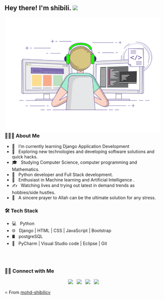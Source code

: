 <h2> Hey there! I'm shibili. <img src="https://github.com/souvikguria98/souvikguria98/blob/master/Hi.gif" width="25"></h2>
<img align="right" alt="GIF" src="https://raw.githubusercontent.com/devSouvik/devSouvik/master/gif3.gif" width="500" autoplay="on"/>

<h3> 👨🏻‍💻 About Me </h3>

- 🔭 &nbsp; I’m currently learning Django Application Development
- 🤔 &nbsp; Exploring new technologies and developing software solutions and quick hacks.
- 🎓 &nbsp; Studying Computer Science, computer programming and Mathematics.
- 💼 &nbsp; Python developer and Full Stack development.
- 🌱 &nbsp; Enthusiast in Machine learning and Artificial Intelligence .
- ✍️ &nbsp; Watching lives and trying out latest in demand trends as hobbies/side hustles.
- 🤲 &nbsp; A sincere prayer to Allah can be the ultimate solution for any stress. 

<h3>🛠 Tech Stack</h3>

- 💻 &nbsp; Python
- 🌐 &nbsp; Django | HTML | CSS | JavaScript | Bootstrap 
- 🛢 &nbsp; postgreSQL
- 🔧 &nbsp; PyCharm | Visual Studio code | Eclipse | Git

<br>

</br>


<h3> 🤝🏻 Connect with Me </h3>

<p align="center">
&nbsp; <a href="https://twitter.com/shibilicv__" target="_blank" rel="noopener noreferrer"><img src="https://img.icons8.com/plasticine/100/000000/twitter.png" width="50" /></a>  
&nbsp; <a href="https://www.instagram.com/shibilicv__/" target="_blank" rel="noopener noreferrer"><img src="https://img.icons8.com/plasticine/100/000000/instagram-new.png" width="50" /></a>  
&nbsp; <a href="https://www.linkedin.com/in/shibilicv__/" target="_blank" rel="noopener noreferrer"><img src="https://img.icons8.com/plasticine/100/000000/linkedin.png" width="50" /></a>
&nbsp; <a href="mailto:mohshibilicv@gmail.com" target="_blank" rel="noopener noreferrer"><img src="https://img.icons8.com/plasticine/100/000000/gmail.png"  width="50" /></a>
</p>

⭐️ From [mohd-shibilicv](https://github.com/mohd-shibilicv)
